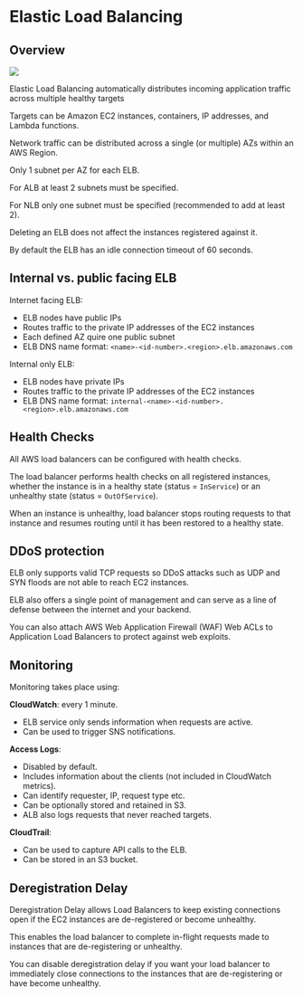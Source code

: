 # Elastic Load Balancing

## Overview

![](https://media.amazonwebservices.com/blog/2014/elb_instances_1.png)

Elastic Load Balancing automatically distributes incoming application traffic across multiple healthy targets

Targets can be Amazon EC2 instances, containers, IP addresses, and Lambda functions.

Network traffic can be distributed across a single (or multiple) AZs within an AWS Region.

Only 1 subnet per AZ for each ELB.

For ALB at least 2 subnets must be specified.

For NLB only one subnet must be specified (recommended to add at least 2).

Deleting an ELB does not affect the instances registered against it.

By default the ELB has an idle connection timeout of 60 seconds.


## Internal vs. public facing ELB

Internet facing ELB:
- ELB nodes have public IPs
- Routes traffic to the private IP addresses of the EC2 instances
- Each defined AZ quire one public subnet
- ELB DNS name format: `<name>-<id-number>.<region>.elb.amazonaws.com`

Internal only ELB:
- ELB nodes have private IPs
- Routes traffic to the private IP addresses of the EC2 instances
- ELB DNS name format: `internal-<name>-<id-number>.<region>.elb.amazonaws.com`


## Health Checks

All AWS load balancers can be configured with health checks.

The load balancer performs health checks on all registered instances, whether the instance is in a healthy state (status = `InService`) or an unhealthy state (status = `OutOfService`).

When an instance is unhealthy, load balancer stops routing requests to that instance and resumes routing until it has been restored to a healthy state.


## DDoS protection

ELB only supports valid TCP requests so DDoS attacks such as UDP and SYN floods are not able to reach EC2 instances.

ELB also offers a single point of management and can serve as a line of defense between the internet and your backend.

You can also attach AWS Web Application Firewall (WAF) Web ACLs to Application Load Balancers to protect against web exploits.


## Monitoring

Monitoring takes place using:

**CloudWatch**: every 1 minute.
- ELB service only sends information when requests are active.
- Can be used to trigger SNS notifications.

**Access Logs**:
- Disabled by default.
- Includes information about the clients (not included in CloudWatch metrics).
- Can identify requester, IP, request type etc.
- Can be optionally stored and retained in S3.
- ALB also logs requests that never reached targets.

**CloudTrail**:
- Can be used to capture API calls to the ELB.
- Can be stored in an S3 bucket.


## Deregistration Delay

Deregistration Delay allows Load Balancers to keep existing connections open if the EC2 instances are de-registered or become unhealthy.

This enables the load balancer to complete in-flight requests made to instances that are de-registering or unhealthy.

You can disable deregistration delay if you want your load balancer to immediately close
connections to the instances that are de-registering or have become unhealthy.
